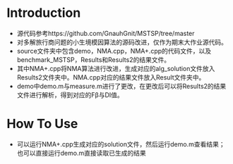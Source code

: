 # Introduction
- 源代码参考https://github.com/GnauhGnit/MSTSP/tree/master
- 对多解旅行商问题的小生境模因算法的源码改进，仅作为期末大作业源代码。
- source文件夹中包含demo，NMA.cpp，NMA+.cpp的代码文件，以及benchmark_MSTSP，Results和Results2的结果文件。
- 其中NMA+.cpp将NMA算法进行改进，生成对应的alg_solution文件放入Results2文件夹中。NMA.cpp对应的结果文件放入Result文件夹中。
- demo中demo.m与measure.m进行了更改，在更改后可以将Results2的结果文件进行解析，得到对应的Fβ与DI值。

# How To Use
- 可以运行NMA+.cpp生成对应的solution文件，然后运行demo.m查看结果；也可以直接运行demo.m直接读取已生成的结果
